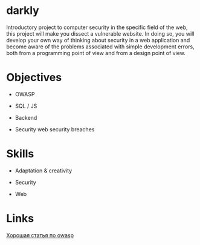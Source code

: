 # darkly
Introductory project to computer security in the specific field of the web, this project will make you dissect a vulnerable website. In doing so, you will develop your own way of thinking about security in a web application and become aware of the problems associated with simple development errors, both from a programming point of view and from a design point of view.

#  Objectives

* OWASP

* SQL / JS

* Backend

* Security web security breaches


# Skills
* Adaptation & creativity

* Security

* Web


# Links

[Хорошая статья по owasp](https://habr.com/ru/company/simplepay/blog/258499/)
